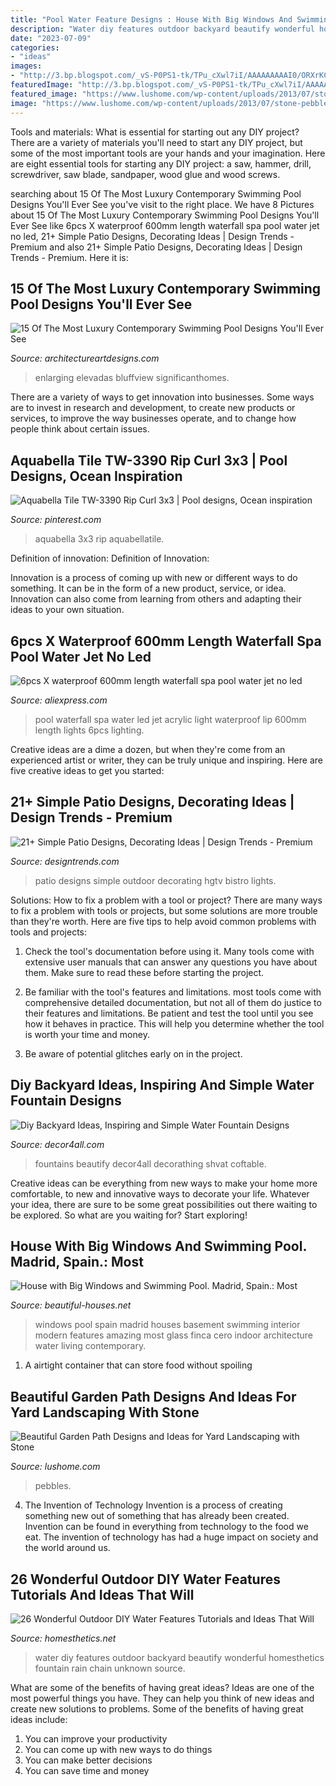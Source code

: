 ```yaml
---
title: "Pool Water Feature Designs : House With Big Windows And Swimming Pool. Madrid, Spain.: Most"
description: "Water diy features outdoor backyard beautify wonderful homesthetics fountain rain chain unknown source"
date: "2023-07-09"
categories:
- "ideas"
images:
- "http://3.bp.blogspot.com/_vS-P0PS1-tk/TPu_cXwl7iI/AAAAAAAAAI0/ORXrKCASJCU/s1600/15-House-madrid-spain-interior-big-windows-basement.jpg"
featuredImage: "http://3.bp.blogspot.com/_vS-P0PS1-tk/TPu_cXwl7iI/AAAAAAAAAI0/ORXrKCASJCU/s1600/15-House-madrid-spain-interior-big-windows-basement.jpg"
featured_image: "https://www.lushome.com/wp-content/uploads/2013/07/stone-pebble-garden-paths-landscaping-ideas-11.jpg"
image: "https://www.lushome.com/wp-content/uploads/2013/07/stone-pebble-garden-paths-landscaping-ideas-11.jpg"
---
```



Tools and materials: What is essential for starting out any DIY project?
There are a variety of materials you'll need to start any DIY project, but some of the most important tools are your hands and your imagination. Here are eight essential tools for starting any DIY project: a saw, hammer, drill, screwdriver, saw blade, sandpaper, wood glue and wood screws.

	

		
searching about 15 Of The Most Luxury Contemporary Swimming Pool Designs You&#039;ll Ever See you've visit to the right place. We have 8 Pictures about 15 Of The Most Luxury Contemporary Swimming Pool Designs You&#039;ll Ever See like 6pcs X waterproof 600mm length waterfall spa pool water jet no led, 21+ Simple Patio Designs, Decorating Ideas | Design Trends - Premium and also 21+ Simple Patio Designs, Decorating Ideas | Design Trends - Premium. Here it is:
		
    
## 15 Of The Most Luxury Contemporary Swimming Pool Designs You&#039;ll Ever See

<img loading=lazy src="https://www.architectureartdesigns.com/wp-content/uploads/2014/12/15-Of-The-Most-Luxury-Contemporary-Swimming-Pool-Designs-Youll-Ever-See-4.jpg" onerror="this.onerror=null;this.src='https://tse4.mm.bing.net/th?id=OIP.6vfah9xf80fEnG1IP4MXVwHaE7&amp;pid=15.1';" alt="15 Of The Most Luxury Contemporary Swimming Pool Designs You&#039;ll Ever See">

_Source: architectureartdesigns.com_

>enlarging elevadas bluffview significanthomes. 

	

There are a variety of ways to get innovation into businesses. Some ways are to invest in research and development, to create new products or services, to improve the way businesses operate, and to change how people think about certain issues. 

    
## Aquabella Tile TW-3390 Rip Curl 3x3 | Pool Designs, Ocean Inspiration

<img loading=lazy src="https://i.pinimg.com/736x/f0/be/53/f0be531f1ee1bafdf34342e3cbe1130a.jpg" onerror="this.onerror=null;this.src='https://tse4.mm.bing.net/th?id=OIP.vSnpE4kfaLVT-f2fNoqEsAHaLG&amp;pid=15.1';" alt="Aquabella Tile TW-3390 Rip Curl 3x3 | Pool designs, Ocean inspiration">

_Source: pinterest.com_

>aquabella 3x3 rip aquabellatile. 

	

Definition of innovation:
Definition of Innovation: 

Innovation is a process of coming up with new or different ways to do something. It can be in the form of a new product, service, or idea. Innovation can also come from learning from others and adapting their ideas to your own situation.

    
## 6pcs X Waterproof 600mm Length Waterfall Spa Pool Water Jet No Led

<img loading=lazy src="https://ae01.alicdn.com/kf/HTB1YjFzlf2H8KJjy0Fcq6yDlFXa2/6pcs-X-waterproof-600mm-length-waterfall-spa-pool-water-jet-no-led-light.jpg" onerror="this.onerror=null;this.src='https://tse1.mm.bing.net/th?id=OIP.M3DK-M6i8W8PYdpGVrYY0AHaKE&amp;pid=15.1';" alt="6pcs X waterproof 600mm length waterfall spa pool water jet no led">

_Source: aliexpress.com_

>pool waterfall spa water led jet acrylic light waterproof lip 600mm length lights 6pcs lighting. 

	

Creative ideas are a dime a dozen, but when they're come from an experienced artist or writer, they can be truly unique and inspiring. Here are five creative ideas to get you started: 

    
## 21+ Simple Patio Designs, Decorating Ideas | Design Trends - Premium

<img loading=lazy src="https://images.designtrends.com/wp-content/uploads/2016/02/29095316/Beautiful-Patio-Designs.jpeg" onerror="this.onerror=null;this.src='https://tse1.mm.bing.net/th?id=OIP.issDvP3KZfcbWdu4pfq_nQHaLH&amp;pid=15.1';" alt="21+ Simple Patio Designs, Decorating Ideas | Design Trends - Premium">

_Source: designtrends.com_

>patio designs simple outdoor decorating hgtv bistro lights. 

	

Solutions: How to fix a problem with a tool or project?
There are many ways to fix a problem with tools or projects, but some solutions are more trouble than they're worth. Here are five tips to help avoid common problems with tools and projects:
1. Check the tool's documentation before using it. Many tools come with extensive user manuals that can answer any questions you have about them. Make sure to read these before starting the project.

2. Be familiar with the tool's features and limitations. most tools come with comprehensive detailed documentation, but not all of them do justice to their features and limitations. Be patient and test the tool until you see how it behaves in practice. This will help you determine whether the tool is worth your time and money.

3. Be aware of potential glitches early on in the project.

    
## Diy Backyard Ideas, Inspiring And Simple Water Fountain Designs

<img loading=lazy src="https://decor4all.com/wp-content/uploads/2011/09/bucket-water-fountain-creative-backyard-ideas.jpg" onerror="this.onerror=null;this.src='https://tse3.mm.bing.net/th?id=OIP.okBdlcvzYlDQAqapzYMWrgAAAA&amp;pid=15.1';" alt="Diy Backyard Ideas, Inspiring and Simple Water Fountain Designs">

_Source: decor4all.com_

>fountains beautify decor4all decorathing shvat coftable. 

	

Creative ideas can be everything from new ways to make your home more comfortable, to new and innovative ways to decorate your life. Whatever your idea, there are sure to be some great possibilities out there waiting to be explored. So what are you waiting for? Start exploring!

    
## House With Big Windows And Swimming Pool. Madrid, Spain.: Most

<img loading=lazy src="http://3.bp.blogspot.com/_vS-P0PS1-tk/TPu_cXwl7iI/AAAAAAAAAI0/ORXrKCASJCU/s1600/15-House-madrid-spain-interior-big-windows-basement.jpg" onerror="this.onerror=null;this.src='https://tse2.mm.bing.net/th?id=OIP.AGRtFAaDeSfbAa_OHW85FwHaE6&amp;pid=15.1';" alt="House with Big Windows and Swimming Pool. Madrid, Spain.: Most">

_Source: beautiful-houses.net_

>windows pool spain madrid houses basement swimming interior modern features amazing most glass finca cero indoor architecture water living contemporary. 

	

1. A airtight container that can store food without spoiling 

    
## Beautiful Garden Path Designs And Ideas For Yard Landscaping With Stone

<img loading=lazy src="https://www.lushome.com/wp-content/uploads/2013/07/stone-pebble-garden-paths-landscaping-ideas-11.jpg" onerror="this.onerror=null;this.src='https://tse1.mm.bing.net/th?id=OIP.hRAQV0HskzODNSv_DhBHWwAAAA&amp;pid=15.1';" alt="Beautiful Garden Path Designs and Ideas for Yard Landscaping with Stone">

_Source: lushome.com_

>pebbles. 

	

4. The Invention of Technology
Invention is a process of creating something new out of something that has already been created. Invention can be found in everything from technology to the food we eat. The invention of technology has had a huge impact on society and the world around us.

    
## 26 Wonderful Outdoor DIY Water Features Tutorials And Ideas That Will

<img loading=lazy src="http://cdn.homesthetics.net/wp-content/uploads/2015/07/26-Wonderful-Outdoor-DIY-Water-Features-That-Will-Beautify-Your-Backyard-homesthetics-water-decor-19.jpg" onerror="this.onerror=null;this.src='https://tse1.mm.bing.net/th?id=OIP.jRqlExPQRUW6BrWcnLQRuQHaMl&amp;pid=15.1';" alt="26 Wonderful Outdoor DIY Water Features Tutorials and Ideas That Will">

_Source: homesthetics.net_

>water diy features outdoor backyard beautify wonderful homesthetics fountain rain chain unknown source. 

	

What are some of the benefits of having great ideas?
Ideas are one of the most powerful things you have. They can help you think of new ideas and create new solutions to problems. Some of the benefits of having great ideas include: 
1. You can improve your productivity
2. You can come up with new ways to do things
3. You can make better decisions
4. You can save time and money

